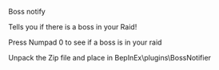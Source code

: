 Boss notify

Tells you if there is a boss in your Raid! 

Press Numpad 0 to see if a boss is in your raid

Unpack the Zip file and place in BepInEx\plugins\BossNotifier
